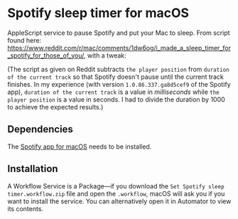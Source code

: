 # Spotify sleep timer for macOS

AppleScript service to pause Spotify and put your Mac to sleep. From script found here: https://www.reddit.com/r/mac/comments/1dw6og/i_made_a_sleep_timer_for_spotify_for_those_of_you/, with a tweak:

(The script as given on Reddit subtracts `the player position` from `duration of the current track` so that Spotify doesn't pause until the current track finishes. In my experience (with version `1.0.86.337.ga8d5cef9` of the Spotify app), `duration of the current track` is a value in *milliseconds* while `the player position` is a value in seconds. I had to divide the duration by 1000 to achieve the expected results.)

## Dependencies

The [Spotify app for macOS](https://www.spotify.com/download/mac/) needs to be installed.

## Installation

A Workflow Service is a Package—if you download the `Set Spotify sleep timer.workflow.zip` file and open the `.workflow`, macOS will ask you if you want to install the service. You can alternatively open it in Automator to view its contents.
